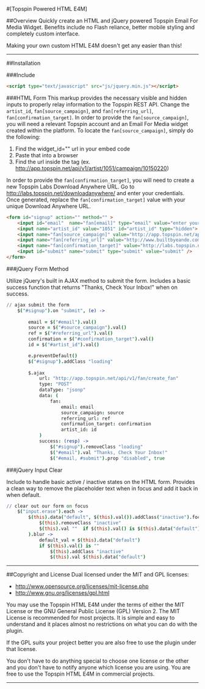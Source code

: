 #[Topspin Powered HTML E4M]

##Overview
Quickly create an HTML and jQuery powered Topspin Email For Media Widget. Benefits include no Flash reliance, better mobile styling and completely custom interface. 

Making your own custom HTML E4M doesn't get any easier than this!

---
 
##Installation

###Include

````html
<script type="text/javascript" src="js/jquery.min.js"></script>
````

###HTML Form
This markup provides the necessary visible and hidden inputs to properly relay information to the Topspin REST API. Change the `artist_id`, `fan[source_campaign]`, and `fan[referring_url]`, `fan[confirmation_target]`. In order to provide the `fan[source_campaign]`, you will need a relevant Topspin account and an Email For Media widget created within the platform. To locate the `fan[source_campaign]`, simply do the following:

1. Find the widget_id="" url in your embed code
2. Paste that into a browser
3. Find the url inside the <campaign> tag (ex. http://app.topspin.net/api/v1/artist/1051/campaign/10150220)

In order to provide the `fan[confirmation_target]`, you will need to create a new Topspin Labs Download Anywhere URL. Go to http://labs.topspin.net/downloadanywhere/ and enter your credentials. Once generated, replace the `fan[confirmation_target]` value with your unique Download Anywhere URL.

````html
<form id="signup" action="" method="" >
	<input id="email"  name="fan[email]" type="email" value="enter your email here" placeholder="enter your email here" class="erase email" />	
	<input name="artist_id" value="1051" id="artist_id" type="hidden">
	<input name="fan[source_campaign]" value="http://app.topspin.net/api/v1/artist/1051/campaign/10150220" id="source_campaign" type="hidden">
	<input name="fan[referring_url]" value="http://www.builtbyeande.com" id="referring_url" type="hidden">
	<input name="fan[confirmation_target]" value="http://labs.topspin.net/downloadanywhere/confirm.php?sessionid=188a0d0a116380c2180c37a7dcb33e1e" id="confirmation_target" type="hidden">			
	<input id="submit" name="submit" type="submit" value="submit" />
</form>
````

###jQuery Form Method

Utilize jQuery's built in AJAX method to submit the form. Includes a basic success function that returns "Thanks, Check Your Inbox!" when on success.

````coffeescript
// ajax submit the form
	$("#signup").on "submit", (e) ->
		
		email = $("#email").val()
		source = $("#source_campaign").val()
		ref = $("#referring_url").val()
		confirmation = $("#confirmation_target").val()
		id = $("#artist_id").val()

		e.preventDefault()
		$("#signup").addClass "loading"
		
		$.ajax
			url: "http://app.topspin.net/api/v1/fan/create_fan"
			type: "POST"
			dataType: "jsonp"
			data: (
				fan:
					email: email
					source_campaign: source
					referring_url: ref
					confirmation_target: confirmation
					artist_id: id
			)
			success: (resp) ->
				$("#signup").removeClass "loading"
				$("#email").val "Thanks, Check Your Inbox!"
				$("#email, #submit").prop "disabled", true
````

###jQuery Input Clear

Include to handle basic active / inactive states on the HTML form. Provides a clean way to remove the placeholder text when in focus and add it back in when default.

````coffeescript
// clear out our form on focus
	$("input.erase").each ->
		$(this).data("default", $(this).val()).addClass("inactive").focus(->
			$(this).removeClass "inactive"
			$(this).val ""	if $(this).val() is $(this).data("default") or ""
		).blur ->
			default_val = $(this).data("default")
			if $(this).val() is ""
				$(this).addClass "inactive"
				$(this).val $(this).data("default")
````

---

##Copyright and License
Dual licensed under the MIT and GPL licenses:

* http://www.opensource.org/licenses/mit-license.php
* http://www.gnu.org/licenses/gpl.html

You may use the Topspin HTML E4M under the terms of either the MIT License or the GNU General Public License (GPL) Version 2.
The MIT License is recommended for most projects. It is simple and easy to understand and it places almost no restrictions on what you can do with the plugin.

If the GPL suits your project better you are also free to use the plugin under that license.

You don't have to do anything special to choose one license or the other and you don't have to notify anyone which license you are using. You are free to use the Topspin HTML E4M in commercial projects.

---
